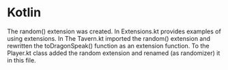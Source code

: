 # Kotlin
The random() extension was created. In Extensions.kt provides examples of using extensions. In The Tavern.kt imported the random() extension and rewritten the toDragonSpeak() function as an extension function. To the Player.kt class added the random extension and renamed (as randomizer) it in this file.
